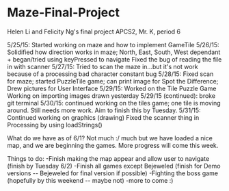 # Maze-Final-Project
Helen Li and Felicity Ng's final project APCS2, Mr. K, period 6

5/25/15: Started working on maze and how to implement GameTile
5/26/15: Solidified how direction works in maze; North, East, South, West dependant + began/tried using keyPressed to navigate
         Fixed the bug of reading the file in with scanner
5/27/15: Tried to scan the maze in...but it's not work because of a processing bad character constant bug
5/28/15: Fixed scan for maze; started PuzzleTile game; can print image for Spot the Difference; Drew pictures for User Interface
5/29/15: Worked on the Tile Puzzle Game
         Working on importing images drawn yesterday
5/29/15 (continued): broke git terminal
5/30/15: continued working on the tiles game; one tile is moving around. Still needs more work. Aim to finish this by Tuesday.
5/31/15: Continued working on graphics (drawing)
         Fixed the scanner thing in Processing by using loadStrings()
         
What do we have as of 6/1?
Not much :/ much but we have loaded a nice map, and we are beginning the games. More progress will come this week.
         
Things to do:
-Finish making the map appear and allow user to navigate (finish by Tuesday 6/2)
-Finish all games except Bejeweled (finish for Demo versions -- Bejeweled for final version if possible)
-Fighting the boss game (hopefully by this weekend -- maybe not)
-more to come :)
